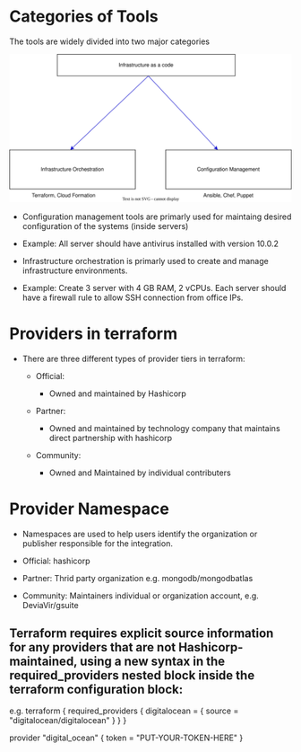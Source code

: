 # Categories of Tools

The tools are widely divided into two major categories

![Flowchart](./intro.drawio.svg)


- Configuration management tools are primarly used for maintaing desired configuration of the systems (inside servers)
- Example: All server should have antivirus installed with version 10.0.2

- Infrastructure orchestration is primarly used to create and manage infrastructure environments.
- Example: Create 3 server with 4 GB RAM, 2 vCPUs. Each server should have a firewall rule to allow SSH connection from office IPs.


# Providers in terraform

- There are three different types of provider tiers in terraform:
    - Official:
        - Owned and maintained by Hashicorp
    
    - Partner:
        - Owned and maintained by technology company that maintains direct partnership with hashicorp

   - Community:
        - Owned and Maintained by individual contributers


# Provider Namespace

- Namespaces are used to help users identify the organization or publisher responsible for the integration.

- Official: hashicorp

- Partner: Thrid party organization e.g. mongodb/mongodbatlas

- Community: Maintainers individual or organization account, e.g. DeviaVir/gsuite

## Terraform requires explicit source information for any providers that are not Hashicorp-maintained, using a new syntax in the required_providers nested block inside the terraform configuration block:

e.g.
terraform {
    required_providers {
        digitalocean = {
            source = "digitalocean/digitalocean"
        }
    }
}

provider "digital_ocean" {
    token = "PUT-YOUR-TOKEN-HERE"
}
